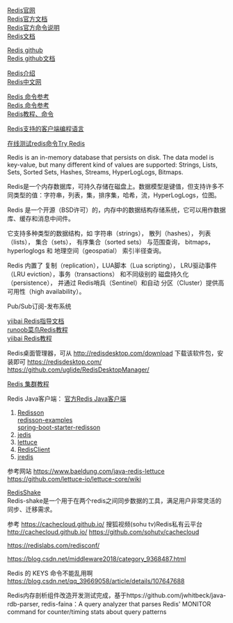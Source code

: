 [Redis官网](https://redis.io)  
[Redis官方文档](http://redis.io/documentation)  
[Redis官方命令说明](https://redis.io/commands)  
[Redis文档](https://redis.io/topics/quickstart)  

[Redis github](https://github.com/redis/redis)  
[Redis github文档](https://github.com/redis/redis-doc)  


[Redis介绍](https://www.oschina.net/p/redis)  
[Redis中文网](http://www.redis.cn/)  

[Redis 命令参考](http://redisdoc.com/)  
[Redis 命令参考](http://doc.redisfans.com/)  
[Redis教程、命令](http://www.redis.net.cn/order/)  

[Redis支持的客户端编程语言](http://redis.io/clients)  

[在线测试redis命令Try Redis](http://try.redis.io/)  


Redis is an in-memory database that persists on disk. The data model is key-value, but many different kind of values are supported: Strings, Lists, Sets, Sorted Sets, Hashes, Streams, HyperLogLogs, Bitmaps.

Redis是一个内存数据库，可持久存储在磁盘上。数据模型是键值，但支持许多不同类型的值：字符串，列表，集，排序集，哈希，流，HyperLogLogs，位图。


Redis 是一个开源（BSD许可）的，内存中的数据结构存储系统，它可以用作数据库、缓存和消息中间件。 

它支持多种类型的数据结构，如 字符串（strings）， 散列（hashes）， 列表（lists）， 集合（sets）， 有序集合（sorted sets） 与范围查询， bitmaps， hyperloglogs 和 地理空间（geospatial） 索引半径查询。 

Redis 内置了 复制（replication），LUA脚本（Lua scripting）， LRU驱动事件（LRU eviction），事务（transactions） 和不同级别的 磁盘持久化（persistence）， 并通过 Redis哨兵（Sentinel）和自动 分区（Cluster）提供高可用性（high availability）。

Pub/Sub订阅-发布系统





[yiibai Redis指导文档](http://www.yiibai.com/redis/redis_quick_guide.html)  
[runoob菜鸟Redis教程](http://www.runoob.com/redis/redis-tutorial.html)  
[yiibai Redis教程](http://www.yiibai.com/redis/)  




Redis桌面管理器，可从 http://redisdesktop.com/download 下载该软件包，安装即可
https://redisdesktop.com/
https://github.com/uglide/RedisDesktopManager/



[Redis 集群教程](http://www.redis.cn/topics/cluster-tutorial.html)



Redis Java客户端：
[官方Redis Java客户端](https://redis.io/clients#java)

1. [Redisson](https://github.com/redisson/redisson)  
   [redisson-examples](https://github.com/redisson/redisson-examples)  
   [spring-boot-starter-redisson](https://github.com/linux-china/spring-boot-starter-redisson)  
2. [jedis](https://github.com/xetorthio/jedis)  
3. [lettuce](https://github.com/lettuce-io/lettuce-core)
4. [RedisClient](https://github.com/caoxinyu/RedisClient)
5. [jredis](https://github.com/alphazero/jredis)




参考网站
https://www.baeldung.com/java-redis-lettuce
https://github.com/lettuce-io/lettuce-core/wiki


[RedisShake](https://github.com/alibaba/RedisShake)  
Redis-shake是一个用于在两个redis之间同步数据的工具，满足用户非常灵活的同步、迁移需求。





参考
https://cachecloud.github.io/
搜狐视频(sohu tv)Redis私有云平台 http://cachecloud.github.io/
https://github.com/sohutv/cachecloud




https://redislabs.com/redisconf/

https://blog.csdn.net/middleware2018/category_9368487.html

Redis 的 KEYS 命令不能乱用啊
https://blog.csdn.net/qq_39669058/article/details/107647688




Redis内存剖析组件改造开发测试完成，基于https://github.com/jwhitbeck/java-rdb-parser,
redis-faina：A query analyzer that parses Redis' MONITOR command for counter/timing stats about query patterns





